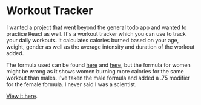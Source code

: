 # Workout Tracker
I wanted a project that went beyond the general todo app and wanted to practice React as well.
It's a workout tracker which you can use to track your daily workouts. 
It calculates calories burned based on your age, weight, gender as well as the average intensity and duration of the workout added.

The formula used can be found [here](http://fitnowtraining.com/2012/01/formula-for-calories-burned/) and [here](http://www.calories-calculator.net/Calculator_Formulars.html), but the formula for women might be wrong as it shows women burning more calories for the same workout than males.
I've taken the male formula and added a .75 modifier for the female formula. I never said I was a scientist. 

[View it here](https://ktndwn.github.io/workoutTracker/).
